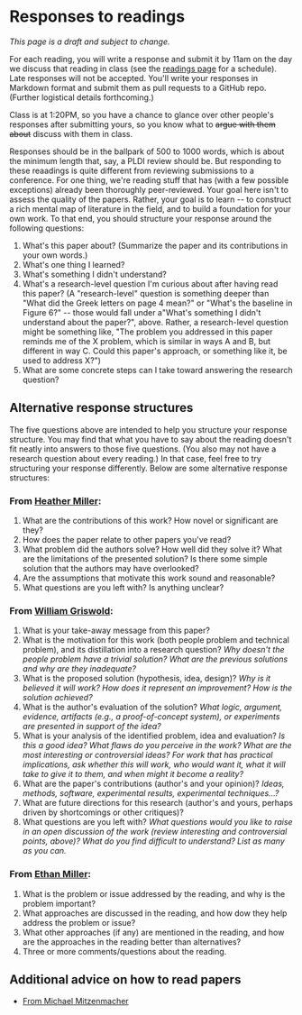 # Responses to readings

_This page is a draft and subject to change._

For each reading, you will write a response and submit it by 11am on the day we discuss that reading in class (see the [readings page](readings.md) for a schedule).  Late responses will not be accepted.  You'll write your responses in Markdown format and submit them as pull requests to a GitHub repo.  (Further logistical details forthcoming.)

Class is at 1:20PM, so you have a chance to glance over other people's responses after submitting yours, so you know what to <s>argue with them about</s> discuss with them in class.

Responses should be in the ballpark of 500 to 1000 words, which is about the minimum length that, say, a PLDI review should be.  But responding to these reaadings is quite different from reviewing submissions to a conference.  For one thing, we're reading stuff that has (with a few possible exceptions) already been thoroughly peer-reviewed.  Your goal here isn't to assess the quality of the papers.  Rather, your goal is to learn -- to construct a rich mental map of literature in the field, and to build a foundation for your own work.  To that end, you should structure your response around the following questions:

  1. What's this paper about?  (Summarize the paper and its contributions in your own words.)
  2. What's one thing I learned?
  3. What's something I didn't understand?
  4. What's a research-level question I'm curious about after having read this paper?  (A "research-level" question is something deeper than "What did the Greek letters on page 4 mean?" or "What's the baseline in Figure 6?" -- those would fall under a"What's something I didn't understand about the paper?", above.  Rather, a research-level question might be something like, "The problem you addressed in this paper reminds me of the X problem, which is similar in ways A and B, but different in way C.  Could this paper's approach, or something like it, be used to address X?")
  5. What are some concrete steps can I take toward answering the research question?

## Alternative response structures

The five questions above are intended to help you structure your response structure.  You may find that what you have to say about the reading doesn't fit neatly into answers to those five questions.  (You also may not have a research question about every reading.)  In that case, feel free to try structuring your response differently.  Below are some alternative response structures:

### From [Heather Miller](http://heather.miller.am/teaching/cs7680/reading-papers.html):

  1. What are the contributions of this work? How novel or significant are they?
  2. How does the paper relate to other papers you've read?
  3. What problem did the authors solve? How well did they solve it? What are the limitations of the presented solution? Is there some simple solution that the authors may have overlooked?
  4. Are the assumptions that motivate this work sound and reasonable?
  5. What questions are you left with? Is anything unclear?

### From [William Griswold](https://cseweb.ucsd.edu/~wgg/CSE210/paperform.pdf):

  1. What is your take-away message from this paper?
  2. What is the motivation for this work (both people problem and technical problem), and its distillation into a research question?  _Why doesn't the people problem have a trivial solution?  What are the previous solutions and why are they inadequate?_
  3. What is the proposed solution (hypothesis, idea, design)?  _Why is it believed it will work?  How does it represent an improvement?  How is the solution achieved?_
  4. What is the author's evaluation of the solution?  _What logic, argument, evidence, artifacts (e.g., a proof-of-concept system), or experiments are presented in support of the idea?_
  5. What is your analysis of the identified problem, idea and evaluation?  _Is this a good idea?  What flaws do you perceive in the work?  What are the most interesting or controversial ideas?  For work that has practical implications, ask whether this will work, who would want it, what it will take to give it to them, and when might it become a reality?_
  6. What are the paper's contributions (author's and your opinion)?  _Ideas, methods, software, experimental results, experimental techniques...?_
  7. What are future directions for this research (author's and yours, perhaps driven by shortcomings or other critiques)?
  8. What questions are you left with?  _What questions would you like to raise in an open discussion of the work (review interesting and controversial points, above)?  What do you find difficult to understand?  List as many as you can._

### From [Ethan Miller](https://courses.soe.ucsc.edu/courses/cmps290s/Fall11/01/pages/syllabus):

  1. What is the problem or issue addressed by the reading, and why is the problem important?
  2. What approaches are discussed in the reading, and how dow they help address the problem or issue?
  3. What other approaches (if any) are mentioned in the reading, and how are the approaches in the reading better than alternatives?
  4. Three or more comments/questions about the reading.

## Additional advice on how to read papers

  - [From Michael Mitzenmacher](https://www.eecs.harvard.edu/~michaelm/postscripts/ReadPaper.pdf)
